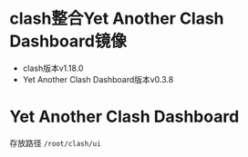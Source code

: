 # clash整合Yet Another Clash Dashboard镜像
* clash版本v1.18.0
* Yet Another Clash Dashboard版本v0.3.8

# Yet Another Clash Dashboard
存放路径 `/root/clash/ui`